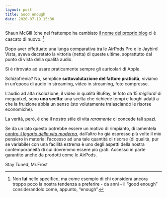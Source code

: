 ```yaml
---
layout: post
title: Good enough
date: 2020-07-19 15:30
---
```


Shaun McGill (che nel frattempo ha cambiato [il nome del proprio blog](https://mcgst.com/2020/07/16/the-airpods-pro-won/) ci è cascato di nuovo. [^1]

Dopo aver effettuato una lunga comparativa tra le AirPods Pro e le Jaybird Vista, aveva decretato la vittoria (netta) di queste ultime, soprattutto dal punto di vista della qualità audio.

Si è ritrovato ad usare praticamente sempre gli auricolari di Apple.

Schizofrenia? No, semplice **sottovalutazione del fattore praticità**; viviamo in un’epoca di audio in streaming, video in streaming, foto compresse.

L’audio ad alta risoluzione, il video in qualità BluRay, le foto da 15 *migliardi* di megapixel, sono **una scelta**: una scelta che richiede tempi e luoghi adatti a che la fruizione abbia un senso (sto volutamente tralasciando le risorse economiche).

La verità, però, è che il nostro stile di vita *raramente* ci concede tali spazi.

Se da un lato questo potrebbe essere un motivo di rimpianto, di lamentela [contro il *logorìo della vita moderna*](https://youtu.be/ZIlcYAGFslQ), dall’altro ho già espresso più volte il mio pensiero in materia: l’accesso ad una tale quantità di risorse (di qualità, pur se variabile) con una facilità estrema è uno degli aspetti della nostra contemporaneità di cui dovremmo essere più grati.
Accesso in parte garantito anche da prodotti come le AirPods.

Stay Tuned, Mr.Frost

[^1]: Non **lui** nello specifico, ma come esempio di chi considera ancora troppo poco la nostra tendenza a preferire - da anni - il “good enough” considerandolo come, appunto, “enough”.